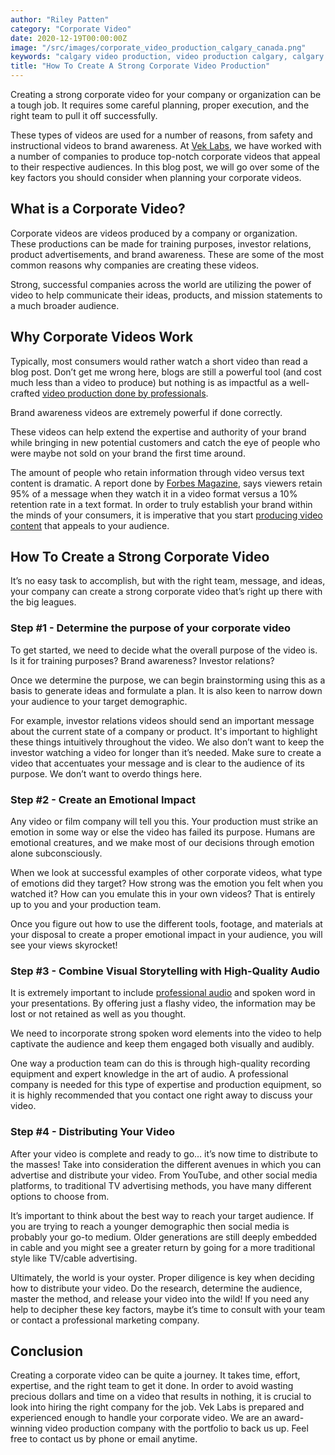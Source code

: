 ```yaml
---
author: "Riley Patten"
category: "Corporate Video"
date: 2020-12-19T00:00:00Z
image: "/src/images/corporate_video_production_calgary_canada.png"
keywords: "calgary video production, video production calgary, calgary video company"
title: "How To Create A Strong Corporate Video Production"
---
```


Creating a strong corporate video for your company or organization can be a tough job. It requires some careful planning, proper execution, and the right team to pull it off successfully.

These types of videos are used for a number of reasons, from safety and instructional videos to brand awareness. At [Vek Labs](https://www.veklabs.com/), we have worked with a number of companies to produce top-notch corporate videos that appeal to their respective audiences. In this blog post, we will go over some of the key factors you should consider when planning your corporate videos.

## What is a Corporate Video?

Corporate videos are videos produced by a company or organization. These productions can be made for training purposes, investor relations, product advertisements, and brand awareness. These are some of the most common reasons why companies are creating these videos.

Strong, successful companies across the world are utilizing the power of video to help communicate their ideas, products, and mission statements to a much broader audience.

## Why Corporate Videos Work

Typically, most consumers would rather watch a short video than read a blog post. Don’t get me wrong here, blogs are still a powerful tool (and cost much less than a video to produce) but nothing is as impactful as a well-crafted [video production done by professionals](https://www.veklabs.com/services/video-production/).

Brand awareness videos are extremely powerful if done correctly.

These videos can help extend the expertise and authority of your brand while bringing in new potential customers and catch the eye of people who were maybe not sold on your brand the first time around.

The amount of people who retain information through video versus text content is dramatic. A report done by [Forbes Magazine](https://www.forbes.com/sites/yec/2017/07/13/how-to-incorporate-video-into-your-social-media-strategy/?sh=281442577f2e), says viewers retain 95% of a message when they watch it in a video format versus a 10% retention rate in a text format. In order to truly establish your brand within the minds of your consumers, it is imperative that you start [producing video content](https://www.veklabs.com/reports/how-to-create-a-successful-video-campaign/) that appeals to your audience.

## How To Create a Strong Corporate Video

It’s no easy task to accomplish, but with the right team, message, and ideas, your company can create a strong corporate video that’s right up there with the big leagues.

### Step #1 - Determine the purpose of your corporate video

To get started, we need to decide what the overall purpose of the video is. Is it for training purposes? Brand awareness? Investor relations?

Once we determine the purpose, we can begin brainstorming using this as a basis to generate ideas and formulate a plan. It is also keen to narrow down your audience to your target demographic.

For example, investor relations videos should send an important message about the current state of a company or product. It's important to highlight these things intuitively throughout the video. We also don’t want to keep the investor watching a video for longer than it’s needed. Make sure to create a video that accentuates your message and is clear to the audience of its purpose. We don’t want to overdo things here.

### Step #2 - Create an Emotional Impact

Any video or film company will tell you this. Your production must strike an emotion in some way or else the video has failed its purpose. Humans are emotional creatures, and we make most of our decisions through emotion alone subconsciously.

When we look at successful examples of other corporate videos, what type of emotions did they target? How strong was the emotion you felt when you watched it? How can you emulate this in your own videos? That is entirely up to you and your production team.

Once you figure out how to use the different tools, footage, and materials at your disposal to create a proper emotional impact in your audience, you will see your views skyrocket!

### Step #3 - Combine Visual Storytelling with High-Quality Audio

It is extremely important to include [professional audio](https://www.veklabs.com/reports/vekcast-audio-for-video/) and spoken word in your presentations. By offering just a flashy video, the information may be lost or not retained as well as you thought.

We need to incorporate strong spoken word elements into the video to help captivate the audience and keep them engaged both visually and audibly.

One way a production team can do this is through high-quality recording equipment and expert knowledge in the art of audio. A professional company is needed for this type of expertise and production equipment, so it is highly recommended that you contact one right away to discuss your video.

### Step #4 - Distributing Your Video

After your video is complete and ready to go… it’s now time to distribute to the masses! Take into consideration the different avenues in which you can advertise and distribute your video. From YouTube, and other social media platforms, to traditional TV advertising methods, you have many different options to choose from.

It’s important to think about the best way to reach your target audience. If you are trying to reach a younger demographic then social media is probably your go-to medium. Older generations are still deeply embedded in cable and you might see a greater return by going for a more traditional style like TV/cable advertising.

Ultimately, the world is your oyster. Proper diligence is key when deciding how to distribute your video. Do the research, determine the audience, master the method, and release your video into the wild! If you need any help to decipher these key factors, maybe it’s time to consult with your team or contact a professional marketing company.

## Conclusion

Creating a corporate video can be quite a journey. It takes time, effort, expertise, and the right team to get it done. In order to avoid wasting precious dollars and time on a video that results in nothing, it is crucial to look into hiring the right company for the job. Vek Labs is prepared and experienced enough to handle your corporate video. We are an award-winning video production company with the portfolio to back us up. Feel free to contact us by phone or email anytime.
